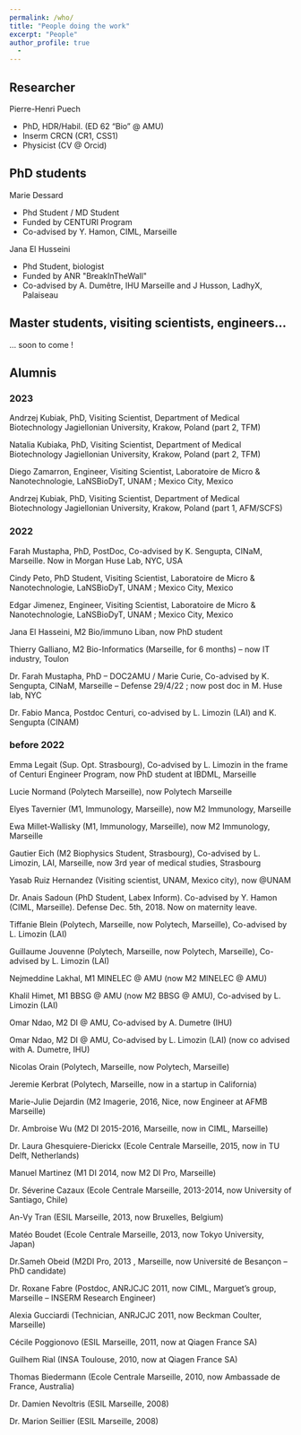 ```yaml
---
permalink: /who/
title: "People doing the work"
excerpt: "People"
author_profile: true
  - 
---
```

## Researcher

Pierre-Henri Puech
- PhD, HDR/Habil. (ED 62 “Bio” @ AMU)
- Inserm CRCN (CR1, CSS1)
- Physicist (CV @ Orcid)

## PhD students

Marie Dessard
- Phd Student / MD Student
- Funded by CENTURI Program
- Co-advised by Y. Hamon, CIML, Marseille

Jana El Husseini
- Phd Student, biologist
- Funded by ANR "BreakInTheWall"
- Co-advised by A. Dumêtre, IHU Marseille and J Husson, LadhyX, Palaiseau

## Master students, visiting scientists, engineers…

… soon to come !

## Alumnis

### 2023

Andrzej Kubiak, PhD, Visiting Scientist, Department of Medical Biotechnology
Jagiellonian University, Krakow, Poland (part 2, TFM)

Natalia Kubiaka, PhD, Visiting Scientist, Department of Medical Biotechnology
Jagiellonian University, Krakow, Poland (part 2, TFM)

Diego Zamarron, Engineer, Visiting Scientist, Laboratoire de Micro & Nanotechnologie, LaNSBioDyT, UNAM ; Mexico City, Mexico

Andrzej Kubiak, PhD, Visiting Scientist, Department of Medical Biotechnology
Jagiellonian University, Krakow, Poland (part 1, AFM/SCFS)

### 2022

Farah Mustapha, PhD, PostDoc, Co-advised by K. Sengupta, CINaM, Marseille. Now in Morgan Huse Lab, NYC, USA

Cindy Peto, PhD Student, Visiting Scientist, Laboratoire de Micro & Nanotechnologie, LaNSBioDyT, UNAM ; Mexico City, Mexico

Edgar Jimenez, Engineer, Visiting Scientist, Laboratoire de Micro & Nanotechnologie, LaNSBioDyT, UNAM ; Mexico City, Mexico

Jana El Hasseini, M2 Bio/immuno Liban, now PhD student

Thierry Galliano, M2 Bio-Informatics (Marseille, for 6 months) – now IT industry, Toulon

Dr. Farah Mustapha, PhD – DOC2AMU / Marie Curie, Co-advised by K. Sengupta, CINaM, Marseille – Defense 29/4/22 ; now post doc in M. Huse lab, NYC

Dr. Fabio Manca, Postdoc Centuri, co-advised by L. Limozin (LAI) and K. Sengupta (CINAM)

### before 2022

Emma Legait (Sup. Opt. Strasbourg), Co-advised by L. Limozin in the frame of Centuri Engineer Program, now PhD student at IBDML, Marseille

Lucie Normand (Polytech Marseille), now Polytech Marseille

Elyes Tavernier (M1, Immunology, Marseille), now M2 Immunology, Marseille

Ewa Millet-Wallisky (M1, Immunology, Marseille), now M2 Immunology, Marseille

Gautier Eich (M2 Biophysics Student, Strasbourg), Co-advised by L. Limozin, LAI, Marseille, now 3rd year of medical studies, Strasbourg

Yasab Ruiz Hernandez (Visiting scientist, UNAM, Mexico city), now @UNAM

Dr. Anais Sadoun (PhD Student, Labex Inform). Co-advised by Y. Hamon (CIML, Marseille). Defense Dec. 5th, 2018. Now on maternity leave.

Tiffanie Blein (Polytech, Marseille, now Polytech, Marseille), Co-advised by L. Limozin (LAI)

Guillaume Jouvenne (Polytech, Marseille, now Polytech, Marseille), Co-advised by L. Limozin (LAI)

Nejmeddine Lakhal, M1 MINELEC @ AMU (now M2 MINELEC @ AMU)

Khalil Himet, M1 BBSG @ AMU (now M2 BBSG @ AMU), Co-advised by L. Limozin (LAI)

Omar Ndao, M2 DI @ AMU, Co-advised by  A. Dumetre (IHU)

Omar Ndao, M2 DI @ AMU, Co-advised by L. Limozin (LAI) (now co advised with A. Dumetre, IHU)

Nicolas Orain (Polytech, Marseille, now Polytech, Marseille)

Jeremie Kerbrat (Polytech, Marseille, now in a startup in California)

Marie-Julie Dejardin (M2 Imagerie, 2016, Nice, now Engineer at AFMB Marseille)

Dr. Ambroise Wu (M2 DI 2015-2016, Marseille, now in CIML, Marseille)

Dr. Laura Ghesquiere-Dierickx (Ecole Centrale Marseille, 2015, now in TU Delft, Netherlands)

Manuel Martinez (M1 DI 2014, now M2 DI Pro, Marseille)

Dr. Séverine Cazaux (Ecole Centrale Marseille, 2013-2014, now University of Santiago, Chile)

An-Vy Tran (ESIL Marseille, 2013, now Bruxelles, Belgium)

Matéo Boudet (Ecole Centrale Marseille, 2013, now Tokyo University, Japan)

Dr.Sameh Obeid (M2DI Pro, 2013 , Marseille, now Université de Besançon – PhD candidate)

Dr. Roxane Fabre (Postdoc, ANRJCJC 2011, now CIML, Marguet’s group, Marseille – INSERM Research Engineer)

Alexia Gucciardi (Technician, ANRJCJC 2011, now Beckman Coulter, Marseille)

Cécile Poggionovo (ESIL Marseille, 2011, now at Qiagen France SA)

Guilhem Rial (INSA Toulouse, 2010, now at Qiagen France SA)

Thomas Biedermann (Ecole Centrale Marseille, 2010, now Ambassade de France, Australia)

Dr. Damien Nevoltris (ESIL Marseille, 2008)

Dr. Marion Seillier (ESIL Marseille, 2008)